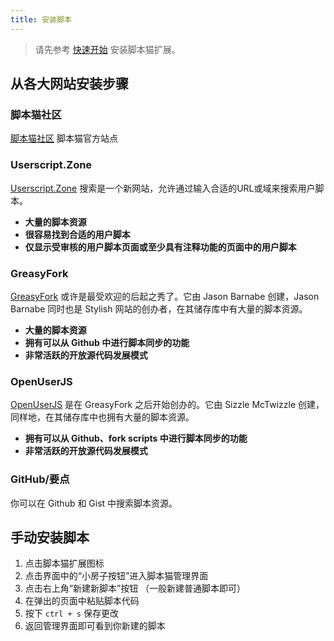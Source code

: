 ```yaml
---
title: 安装脚本
---
```


> 请先参考 [快速开始](/docs/use/use/) 安装脚本猫扩展。

## 从各大网站安装步骤

### 脚本猫社区

[脚本猫社区](https://scriptcat.org/zh-CN/search) 脚本猫官方站点

### Userscript.Zone

[Userscript.Zone](https://www.userscript.zone/?utm_source=tm.net&utm_medium=scripts) 搜索是一个新网站，允许通过输入合适的URL或域来搜索用户脚本。

- **大量的脚本资源**
- **很容易找到合适的用户脚本**
- **仅显示受审核的用户脚本页面或至少具有注释功能的页面中的用户脚本**

### GreasyFork

[GreasyFork](https://greasyfork.org/) 或许是最受欢迎的后起之秀了。它由 Jason Barnabe 创建，Jason Barnabe 同时也是 Stylish 网站的创办者，在其储存库中有大量的脚本资源。

- **大量的脚本资源**
- **拥有可以从 Github 中进行脚本同步的功能**
- **非常活跃的开放源代码发展模式**

### OpenUserJS

[OpenUserJS](https://openuserjs.org/) 是在 GreasyFork 之后开始创办的。它由 Sizzle McTwizzle 创建，同样地，在其储存库中也拥有大量的脚本资源。

- **拥有可以从 Github、fork scripts 中进行脚本同步的功能**
- **非常活跃的开放源代码发展模式**

### GitHub/要点

你可以在 Github 和 Gist 中搜索脚本资源。


## 手动安装脚本

1. 点击脚本猫扩展图标
2. 点击界面中的“小房子按钮”进入脚本猫管理界面
3. 点击右上角“新建新脚本”按钮 （一般新建普通脚本即可）
4. 在弹出的页面中粘贴脚本代码
5. 按下 `ctrl + s` 保存更改
6. 返回管理界面即可看到你新建的脚本
